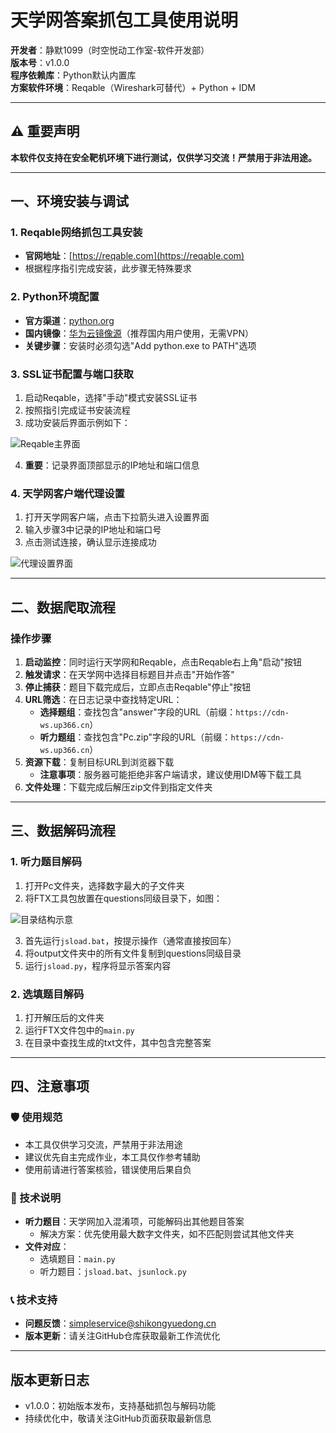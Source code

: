# 天学网答案抓包工具使用说明

**开发者**：静默1099（时空悦动工作室-软件开发部）  
**版本号**：v1.0.0  
**程序依赖库**：Python默认内置库  
**方案软件环境**：Reqable（Wireshark可替代）+ Python + IDM

---

## ⚠️ 重要声明

**本软件仅支持在安全靶机环境下进行测试，仅供学习交流！严禁用于非法用途。**

---

## 一、环境安装与调试

### 1. Reqable网络抓包工具安装
- **官网地址**：[https://reqable.com](https://reqable.com)
- 根据程序指引完成安装，此步骤无特殊要求

### 2. Python环境配置
- **官方渠道**：[python.org](https://python.org)
- **国内镜像**：[华为云镜像源](https://mirrors.huaweicloud.com/python/)（推荐国内用户使用，无需VPN）
- **关键步骤**：安装时必须勾选"Add python.exe to PATH"选项

### 3. SSL证书配置与端口获取
1. 启动Reqable，选择"手动"模式安装SSL证书
2. 按照指引完成证书安装流程
3. 成功安装后界面示例如下：

![Reqable主界面](https://youke1.picui.cn/s1/2025/10/06/68e39423ddbbb.jpg)

4. **重要**：记录界面顶部显示的IP地址和端口信息

### 4. 天学网客户端代理设置
1. 打开天学网客户端，点击下拉箭头进入设置界面
2. 输入步骤3中记录的IP地址和端口号
3. 点击测试连接，确认显示连接成功

![代理设置界面](https://youke1.picui.cn/s1/2025/10/06/68e39423d0fd3.jpg)

---

## 二、数据爬取流程

### 操作步骤
1. **启动监控**：同时运行天学网和Reqable，点击Reqable右上角"启动"按钮
2. **触发请求**：在天学网中选择目标题目并点击"开始作答"
3. **停止捕获**：题目下载完成后，立即点击Reqable"停止"按钮
4. **URL筛选**：在日志记录中查找特定URL：
   - **选择题组**：查找包含"answer"字段的URL（前缀：`https://cdn-ws.up366.cn`）
   - **听力题组**：查找包含"Pc.zip"字段的URL（前缀：`https://cdn-ws.up366.cn`）
5. **资源下载**：复制目标URL到浏览器下载
   - **注意事项**：服务器可能拒绝非客户端请求，建议使用IDM等下载工具
6. **文件处理**：下载完成后解压zip文件到指定文件夹

---

## 三、数据解码流程

### 1. 听力题目解码
1. 打开Pc文件夹，选择数字最大的子文件夹
2. 将FTX工具包放置在questions同级目录下，如图：

![目录结构示意](https://youke1.picui.cn/s1/2025/10/06/68e39acd992fa.jpg)

3. 首先运行`jsload.bat`，按提示操作（通常直接按回车）
4. 将output文件夹中的所有文件复制到questions同级目录
5. 运行`jsload.py`，程序将显示答案内容

### 2. 选填题目解码
1. 打开解压后的文件夹
2. 运行FTX文件包中的`main.py`
3. 在目录中查找生成的txt文件，其中包含完整答案

---

## 四、注意事项

### 🛡️ 使用规范
- 本工具仅供学习交流，严禁用于非法用途
- 建议优先自主完成作业，本工具仅作参考辅助
- 使用前请进行答案核验，错误使用后果自负

### 🔧 技术说明
- **听力题目**：天学网加入混淆项，可能解码出其他题目答案
  - 解决方案：优先使用最大数字文件夹，如不匹配则尝试其他文件夹
- **文件对应**：
  - 选填题目：`main.py`
  - 听力题目：`jsload.bat`、`jsunlock.py`

### 📞 技术支持
- **问题反馈**：simpleservice@shikongyuedong.cn
- **版本更新**：请关注GitHub仓库获取最新工作流优化

---

## 版本更新日志
- v1.0.0：初始版本发布，支持基础抓包与解码功能
- 持续优化中，敬请关注GitHub页面获取最新信息
